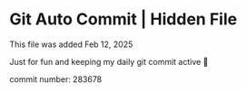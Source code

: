 # Git Auto Commit | Hidden File

This file was added Feb 12, 2025

Just for fun and keeping my daily git commit active 🤪

commit number: 283678
